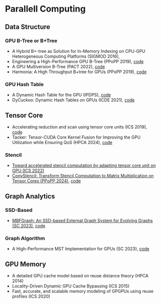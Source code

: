 # Parallell Computing

## Data Structure

### GPU B-Tree or B+Tree

- A Hybrid B+-tree as Solution for In-Memory Indexing on CPU-GPU Heterogeneous Computing Platforms (SIGMOD 2016),  
- Engineering a High-Performance GPU B-Tree (PPoPP 2019), [code](https://github.com/owensgroup/GpuBTree.git)
- A GPU Multiversion B-Tree (PACT 2022), [code](https://github.com/owensgroup/MVGpuBTree.git)
- Harmonia: A High Throughput B+tree for GPUs (PPoPP 2019), [code](https://github.com/Jash-Khatri/Harmonia.git)

### GPU Hash Table

- A Dynamic Hash Table for the GPU (IPDPS), [code](https://github.com/owensgroup/SlabHash.git)
- DyCuckoo: Dynamic Hash Tables on GPUs (ICDE 2021), [code](https://github.com/zhuqiweigit/DyCuckoo.git)

## Tensor Core

- Accelerating reduction and scan using tensor core units (ICS 2019), [code](https://github.com/c3sr/tcu_scope.git)
- Tacker: Tensor-CUDA Core Kernel Fusion for Improving the GPU Utilization while Ensuring QoS (HPCA 2024), [code](https://github.com/sjtu-epcc/Tacker.git)

### Stencil

- [Toward accelerated stencil computation by adapting tensor core unit on GPU (ICS 2022)](https://dl.acm.org/doi/pdf/10.1145/3524059.3532392)
- [ConvStencil: Transform Stencil Computation to Matrix Multiplication on Tensor Cores (PPoPP 2024)](https://dl.acm.org/doi/pdf/10.1145/3627535.3638476), [code](https://github.com/microsoft/ConvStencil.git)

## Graph Analytics

### SSD-Based

- [MBFGraph: An SSD-based External Graph System for Evolving Graphs (SC 2023)](https://dl.acm.org/doi/pdf/10.1145/3581784.3607070), [code](https://github.com/liu225269/MBFGraph.git)

### Graph Algorithm

- A High-Performance MST Implementation for GPUs (SC 2023), [code](https://github.com/burtscher/ECL-MST.git)

## GPU Memory

- A detailed GPU cache model based on reuse distance theory (HPCA 2014)
- Locality-Driven Dynamic GPU Cache Bypassing (ICS 2015)
- Fast, accurate, and scalable memory modeling of GPGPUs using reuse profiles (ICS 2020)
